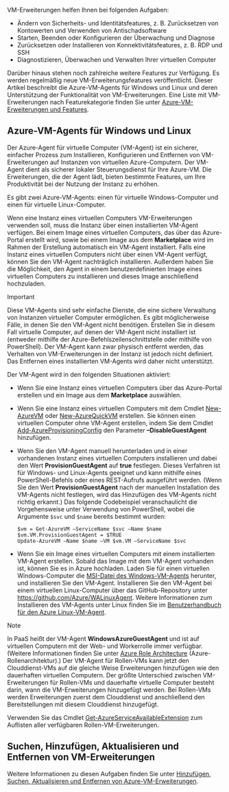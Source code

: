 

VM-Erweiterungen helfen Ihnen bei folgenden Aufgaben:

* Ändern von Sicherheits- und Identitätsfeatures, z. B. Zurücksetzen von Kontowerten und Verwenden von Antischadsoftware
* Starten, Beenden oder Konfigurieren der Überwachung und Diagnose
* Zurücksetzen oder Installieren von Konnektivitätsfeatures, z. B. RDP und SSH
* Diagnostizieren, Überwachen und Verwalten Ihrer virtuellen Computer

Darüber hinaus stehen noch zahlreiche weitere Features zur Verfügung. Es werden regelmäßig neue VM-Erweiterungsfeatures veröffentlicht. Dieser Artikel beschreibt die Azure-VM-Agents für Windows und Linux und deren Unterstützung der Funktionalität von VM-Erweiterungen. Eine Liste mit VM-Erweiterungen nach Featurekategorie finden Sie unter [Azure-VM-Erweiterungen und Features](../articles/virtual-machines/windows/extensions-features.md?toc=%2fazure%2fvirtual-machines%2fwindows%2ftoc.json).

## <a name="azure-vm-agents-for-windows-and-linux"></a>Azure-VM-Agents für Windows und Linux
Der Azure-Agent für virtuelle Computer (VM-Agent) ist ein sicherer, einfacher Prozess zum Installieren, Konfigurieren und Entfernen von VM-Erweiterungen auf Instanzen von virtuellen Azure-Computern. Der VM-Agent dient als sicherer lokaler Steuerungsdienst für Ihre Azure-VM. Die Erweiterungen, die der Agent lädt, bieten bestimmte Features, um Ihre Produktivität bei der Nutzung der Instanz zu erhöhen.

Es gibt zwei Azure-VM-Agents: einen für virtuelle Windows-Computer und einen für virtuelle Linux-Computer.

Wenn eine Instanz eines virtuellen Computers VM-Erweiterungen verwenden soll, muss die Instanz über einen installierten VM-Agent verfügen. Bei einem Image eines virtuellen Computers, das über das Azure-Portal erstellt wird, sowie bei einem Image aus dem **Marketplace** wird im Rahmen der Erstellung automatisch ein VM-Agent installiert. Falls eine Instanz eines virtuellen Computers nicht über einen VM-Agent verfügt, können Sie den VM-Agent nachträglich installieren. Außerdem haben Sie die Möglichkeit, den Agent in einem benutzerdefinierten Image eines virtuellen Computers zu installieren und dieses Image anschließend hochzuladen.

> [!IMPORTANT]
> Diese VM-Agents sind sehr einfache Dienste, die eine sichere Verwaltung von Instanzen virtueller Computer ermöglichen. Es gibt möglicherweise Fälle, in denen Sie den VM-Agent nicht benötigen. Erstellen Sie in diesem Fall virtuelle Computer, auf denen der VM-Agent nicht installiert ist (entweder mithilfe der Azure-Befehlszeilenschnittstelle oder mithilfe von PowerShell). Der VM-Agent kann zwar physisch entfernt werden, das Verhalten von VM-Erweiterungen in der Instanz ist jedoch nicht definiert. Das Entfernen eines installierten VM-Agents wird daher nicht unterstützt.
>

Der VM-Agent wird in den folgenden Situationen aktiviert:

* Wenn Sie eine Instanz eines virtuellen Computers über das Azure-Portal erstellen und ein Image aus dem **Marketplace** auswählen.
* Wenn Sie eine Instanz eines virtuellen Computers mit dem Cmdlet [New-AzureVM](https://msdn.microsoft.com/library/azure/dn495254.aspx) oder [New-AzureQuickVM](https://msdn.microsoft.com/library/azure/dn495183.aspx) erstellen. Sie können einen virtuellen Computer ohne VM-Agent erstellen, indem Sie dem Cmdlet [Add-AzureProvisioningConfig](https://msdn.microsoft.com/library/azure/dn495299.aspx) den Parameter **–DisableGuestAgent** hinzufügen.

* Wenn Sie den VM-Agent manuell herunterladen und in einer vorhandenen Instanz eines virtuellen Computers installieren und dabei den Wert **ProvisionGuestAgent** auf **true** festlegen. Dieses Verfahren ist für Windows- und Linux-Agents geeignet und kann mithilfe eines PowerShell-Befehls oder eines REST-Aufrufs ausgeführt werden. (Wenn Sie den Wert **ProvisionGuestAgent** nach der manuellen Installation des VM-Agents nicht festlegen, wird das Hinzufügen des VM-Agents nicht richtig erkannt.) Das folgende Codebeispiel veranschaulicht die Vorgehensweise unter Verwendung von PowerShell, wobei die Argumente `$svc` und `$name` bereits bestimmt wurden:

      $vm = Get-AzureVM –ServiceName $svc –Name $name
      $vm.VM.ProvisionGuestAgent = $TRUE
      Update-AzureVM –Name $name –VM $vm.VM –ServiceName $svc

* Wenn Sie ein Image eines virtuellen Computers mit einem installierten VM-Agent erstellen. Sobald das Image mit dem VM-Agent vorhanden ist, können Sie es in Azure hochladen. Laden Sie für einen virtuellen Windows-Computer die [MSI-Datei des Windows-VM-Agents](http://go.microsoft.com/fwlink/?LinkID=394789) herunter, und installieren Sie den VM-Agent. Installieren Sie den VM-Agent bei einem virtuellen Linux-Computer über das GitHub-Repository unter <https://github.com/Azure/WALinuxAgent>. Weitere Informationen zum Installieren des VM-Agents unter Linux finden Sie im [Benutzerhandbuch für den Azure Linux-VM-Agent](../articles/virtual-machines/linux/agent-user-guide.md?toc=%2fazure%2fvirtual-machines%2flinux%2ftoc.json).

> [!NOTE]
> In PaaS heißt der VM-Agent **WindowsAzureGuestAgent** und ist auf virtuellen Computern mit der Web- und Workerrolle immer verfügbar. (Weitere Informationen finden Sie unter [Azure Role Architecture](http://blogs.msdn.com/b/kwill/archive/2011/05/05/windows-azure-role-architecture.aspx) (Azure-Rollenarchitektur).) Der VM-Agent für Rollen-VMs kann jetzt den Clouddienst-VMs auf die gleiche Weise Erweiterungen hinzufügen wie den dauerhaften virtuellen Computern. Der größte Unterschied zwischen VM-Erweiterungen für Rollen-VMs und dauerhafte virtuelle Computer besteht darin, wann die VM-Erweiterungen hinzugefügt werden. Bei Rollen-VMs werden Erweiterungen zuerst dem Clouddienst und anschließend den Bereitstellungen mit diesem Clouddienst hinzugefügt.
>
> Verwenden Sie das Cmdlet [Get-AzureServiceAvailableExtension](https://msdn.microsoft.com/library/azure/dn722498.aspx) zum Auflisten aller verfügbaren Rollen-VM-Erweiterungen.
>
>

## <a name="find-add-update-and-remove-vm-extensions"></a>Suchen, Hinzufügen, Aktualisieren und Entfernen von VM-Erweiterungen
Weitere Informationen zu diesen Aufgaben finden Sie unter [Hinzufügen, Suchen, Aktualisieren und Entfernen von Azure-VM-Erweiterungen](../articles/virtual-machines/windows/classic/manage-extensions.md?toc=%2fazure%2fvirtual-machines%2fwindows%2fclassic%2ftoc.json).
